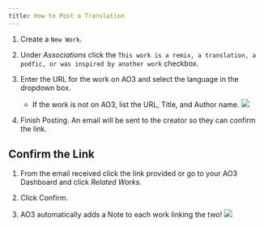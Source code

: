 ```yaml
---
title: How to Post a Translation
---
```


1. Create a `New Work`.

2. Under *Associations* click the `This work is a remix, a translation, a podfic, or was inspired by another work` checkbox.

3. Enter the URL for the work on AO3 and select the language in the dropdown box.
   - If the work is not on AO3, list the URL, Title, and Author name.
![](/img/docs/ao3/translation.png)

4. Finish Posting. An email will be sent to the creator so they can confirm the link.

## Confirm the Link

1. From the email received click the link provided or go to your AO3 Dashboard and click *Related Works*.

2. Click Confirm.

3. AO3 automatically adds a Note to each work linking the two!
![](/img/docs/ao3/translation_note.png)